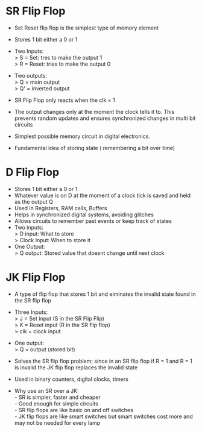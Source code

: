 # SR Flip Flop
- Set Reset flip flop is the simplest type of memory element
- Stores 1 bit either a 0 or 1
- Two Inputs: <br>
      > S = Set: tres to make the output 1 <br>
      > R = Reset: tries to make the output 0 <br>

- Two outputs: <br>
      > Q = main output <br>
      > Q' = inverted output <br>
    
- SR Flip Flop only reacts when the clk = 1
- The output changes only at the moment the clock tells it to. This prevents random updates and ensures synchronized
changes in multi bit circuits
- Simplest possible memory circuit in digital electronics.
- Fundamental idea of storing state ( remembering a bit over time)

# D Flip Flop
- Stores 1 bit either a 0 or 1
- Whatever value is on D at the moment of a clock tick is saved and held as the output Q
- Used in Registers, RAM cells, Buffers
- Helps in synchronized digital systems, avoiding glitches
- Allows circuits to remember past events or keep track of states
- Two inputs: <br>
      > D input: What to store <br>
      > Clock Input: When to store it 
- One Output: <br>
      > Q output: Stored value that doesnt change until next clock


# JK Flip Flop
- A type of flip flop that stores 1 bit and eiminates the invalid state found in the SR flip flop
- Three Inputs: <br>
      > J = Set input (S in the SR Flip Flip) <br>
      > K = Reset input (R in the SR flip flop) <br>
      > clk = clock input

- One output: <br>
      > Q = output (stored bit)

- Solves the SR flip flop problem; since in an SR flip flop if R = 1 and R = 1 is invalid the JK flip flop
replaces the invalid state
- Used in binary counters, digital clocks, timers
- Why use an SR over a JK: <br>
      - SR is simpler, faster and cheaper <br>
      - Good enough for simple circuits <br>
      - SR flip flops are like basic on and off switches <br>
      - JK flip flops are like smart switches but smart switches cost more and may not be needed for every lamp
  
